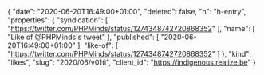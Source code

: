 {
  "date": "2020-06-20T16:49:00+01:00",
  "deleted": false,
  "h": "h-entry",
  "properties": {
    "syndication": [
      "https://twitter.com/PHPMinds/status/1274348742720868352"
    ],
    "name": [
      "Like of @PHPMinds's tweet"
    ],
    "published": [
      "2020-06-20T16:49:00+01:00"
    ],
    "like-of": [
      "https://twitter.com/PHPMinds/status/1274348742720868352"
    ]
  },
  "kind": "likes",
  "slug": "2020/06/v01ti",
  "client_id": "https://indigenous.realize.be"
}
